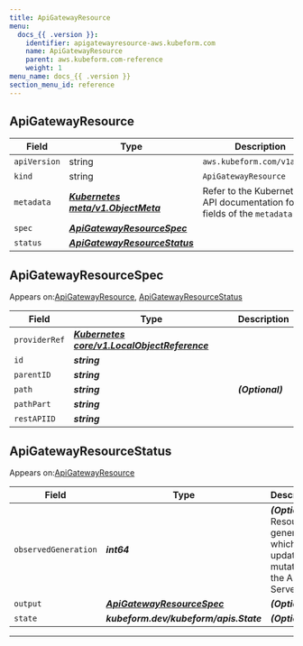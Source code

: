 ```yaml
---
title: ApiGatewayResource
menu:
  docs_{{ .version }}:
    identifier: apigatewayresource-aws.kubeform.com
    name: ApiGatewayResource
    parent: aws.kubeform.com-reference
    weight: 1
menu_name: docs_{{ .version }}
section_menu_id: reference
---
```


## ApiGatewayResource
| Field | Type | Description |
| ------ | ----- | ----------- |
| `apiVersion` | string | `aws.kubeform.com/v1alpha1` |
|    `kind` | string | `ApiGatewayResource` |
| `metadata` | ***[Kubernetes meta/v1.ObjectMeta](https://kubernetes.io/docs/reference/generated/kubernetes-api/v1.13/#objectmeta-v1-meta)***|Refer to the Kubernetes API documentation for the fields of the `metadata` field.|
| `spec` | ***[ApiGatewayResourceSpec](#apigatewayresourcespec)***||
| `status` | ***[ApiGatewayResourceStatus](#apigatewayresourcestatus)***||
## ApiGatewayResourceSpec

Appears on:[ApiGatewayResource](#apigatewayresource), [ApiGatewayResourceStatus](#apigatewayresourcestatus)

| Field | Type | Description |
| ------ | ----- | ----------- |
| `providerRef` | ***[Kubernetes core/v1.LocalObjectReference](https://kubernetes.io/docs/reference/generated/kubernetes-api/v1.13/#localobjectreference-v1-core)***||
| `id` | ***string***||
| `parentID` | ***string***||
| `path` | ***string***| ***(Optional)*** |
| `pathPart` | ***string***||
| `restAPIID` | ***string***||
## ApiGatewayResourceStatus

Appears on:[ApiGatewayResource](#apigatewayresource)

| Field | Type | Description |
| ------ | ----- | ----------- |
| `observedGeneration` | ***int64***| ***(Optional)*** Resource generation, which is updated on mutation by the API Server.|
| `output` | ***[ApiGatewayResourceSpec](#apigatewayresourcespec)***| ***(Optional)*** |
| `state` | ***kubeform.dev/kubeform/apis.State***| ***(Optional)*** |
---
